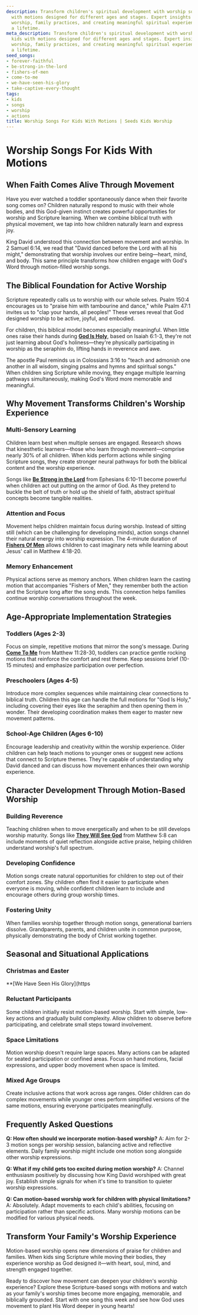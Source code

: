 ```yaml
---
description: Transform children's spiritual development with worship songs for kids
  with motions designed for different ages and stages. Expert insights on reverent
  worship, family practices, and creating meaningful spiritual experiences that last
  a lifetime.
meta_description: Transform children's spiritual development with worship songs for
  kids with motions designed for different ages and stages. Expert insights on reverent
  worship, family practices, and creating meaningful spiritual experiences that last
  a lifetime.
seed_songs:
- forever-faithful
- be-strong-in-the-lord
- fishers-of-men
- come-to-me
- we-have-seen-his-glory
- take-captive-every-thought
tags:
- kids
- songs
- worship
- actions
title: Worship Songs For Kids With Motions | Seeds Kids Worship
---
```

# Worship Songs For Kids With Motions

## When Faith Comes Alive Through Movement

Have you ever watched a toddler spontaneously dance when their favorite song comes on? Children naturally respond to music with their whole bodies, and this God-given instinct creates powerful opportunities for worship and Scripture learning. When we combine biblical truth with physical movement, we tap into how children naturally learn and express joy.

King David understood this connection between movement and worship. In 2 Samuel 6:14, we read that "David danced before the Lord with all his might," demonstrating that worship involves our entire being—heart, mind, and body. This same principle transforms how children engage with God's Word through motion-filled worship songs.

## The Biblical Foundation for Active Worship

Scripture repeatedly calls us to worship with our whole selves. Psalm 150:4 encourages us to "praise him with tambourine and dance," while Psalm 47:1 invites us to "clap your hands, all peoples!" These verses reveal that God designed worship to be active, joyful, and embodied.

For children, this biblical model becomes especially meaningful. When little ones raise their hands during **[God Is Holy](https://seedskidsworship.com/product/god-is-holy-isaiah-611-3/)**, based on Isaiah 6:1-3, they're not just learning about God's holiness—they're physically participating in worship as the seraphim do, lifting hands in reverence and awe.

The apostle Paul reminds us in Colossians 3:16 to "teach and admonish one another in all wisdom, singing psalms and hymns and spiritual songs." When children sing Scripture while moving, they engage multiple learning pathways simultaneously, making God's Word more memorable and meaningful.

## Why Movement Transforms Children's Worship Experience

### Multi-Sensory Learning
Children learn best when multiple senses are engaged. Research shows that kinesthetic learners—those who learn through movement—comprise nearly 30% of all children. When kids perform actions while singing Scripture songs, they create stronger neural pathways for both the biblical content and the worship experience.

Songs like **[Be Strong in the Lord](https://seedskidsworship.com/product/be-strong-in-the-lord-ephesians-610-11-2/)** from Ephesians 6:10-11 become powerful when children act out putting on the armor of God. As they pretend to buckle the belt of truth or hold up the shield of faith, abstract spiritual concepts become tangible realities.

### Attention and Focus
Movement helps children maintain focus during worship. Instead of sitting still (which can be challenging for developing minds), action songs channel their natural energy into worship expression. The 4-minute duration of **[Fishers Of Men](https://seedskidsworship.com/product/fishers-of-men-matthew-418-20/)** allows children to cast imaginary nets while learning about Jesus' call in Matthew 4:18-20.

### Memory Enhancement
Physical actions serve as memory anchors. When children learn the casting motion that accompanies "Fishers of Men," they remember both the action and the Scripture long after the song ends. This connection helps families continue worship conversations throughout the week.

## Age-Appropriate Implementation Strategies

### Toddlers (Ages 2-3)
Focus on simple, repetitive motions that mirror the song's message. During **[Come To Me](https://seedskidsworship.com/product/when-you-lie-down-lullabies-scripture-songs/)** from Matthew 11:28-30, toddlers can practice gentle rocking motions that reinforce the comfort and rest theme. Keep sessions brief (10-15 minutes) and emphasize participation over perfection.

### Preschoolers (Ages 4-5)
Introduce more complex sequences while maintaining clear connections to biblical truth. Children this age can handle the full motions for "God Is Holy," including covering their eyes like the seraphim and then opening them in wonder. Their developing coordination makes them eager to master new movement patterns.

### School-Age Children (Ages 6-10)
Encourage leadership and creativity within the worship experience. Older children can help teach motions to younger ones or suggest new actions that connect to Scripture themes. They're capable of understanding why David danced and can discuss how movement enhances their own worship experience.

## Character Development Through Motion-Based Worship

### Building Reverence
Teaching children when to move energetically and when to be still develops worship maturity. Songs like **[They Will See God](https://seedskidsworship.com/product/they-will-see-god-matthew-58-2/)** from Matthew 5:8 can include moments of quiet reflection alongside active praise, helping children understand worship's full spectrum.

### Developing Confidence
Motion songs create natural opportunities for children to step out of their comfort zones. Shy children often find it easier to participate when everyone is moving, while confident children learn to include and encourage others during group worship times.

### Fostering Unity
When families worship together through motion songs, generational barriers dissolve. Grandparents, parents, and children unite in common purpose, physically demonstrating the body of Christ working together.

## Seasonal and Situational Applications

### Christmas and Easter
**[We Have Seen His Glory](https

### Reluctant Participants
Some children initially resist motion-based worship. Start with simple, low-key actions and gradually build complexity. Allow children to observe before participating, and celebrate small steps toward involvement.

### Space Limitations
Motion worship doesn't require large spaces. Many actions can be adapted for seated participation or confined areas. Focus on hand motions, facial expressions, and upper body movement when space is limited.

### Mixed Age Groups
Create inclusive actions that work across age ranges. Older children can do complex movements while younger ones perform simplified versions of the same motions, ensuring everyone participates meaningfully.

## Frequently Asked Questions

**Q: How often should we incorporate motion-based worship?**
A: Aim for 2-3 motion songs per worship session, balancing active and reflective elements. Daily family worship might include one motion song alongside other worship expressions.

**Q: What if my child gets too excited during motion worship?**
A: Channel enthusiasm positively by discussing how King David worshiped with great joy. Establish simple signals for when it's time to transition to quieter worship expressions.

**Q: Can motion-based worship work for children with physical limitations?**
A: Absolutely. Adapt movements to each child's abilities, focusing on participation rather than specific actions. Many worship motions can be modified for various physical needs.

## Transform Your Family's Worship Experience

Motion-based worship opens new dimensions of praise for children and families. When kids sing Scripture while moving their bodies, they experience worship as God designed it—with heart, soul, mind, and strength engaged together.

Ready to discover how movement can deepen your children's worship experience? Explore these Scripture-based songs with motions and watch as your family's worship times become more engaging, memorable, and biblically grounded. Start with one song this week and see how God uses movement to plant His Word deeper in young hearts!

<script type="application/ld+json">
{
  "@context": "https://schema.org",
  "@type": "Article",
  "headline": "Worship Songs For Kids With Motions",
  "author": {
    "@type": "Organization",
    "name": "Seeds Kids Worship"
  },
  "publisher": {
    "@type": "Organization",
    "name": "Seeds Kids Worship",
    "logo": {
      "@type": "ImageObject",
      "url": "https://seedskidsworship.com/logo.png"
    }
  },
  "datePublished": "2025-09-08T14:16:56.233298",
  "dateModified": "2025-09-08T14:16:56.233325",
  "description": "Transform children's spiritual development with worship songs for kids with motions designed for different ages and stages. Expert insights on reverent worship,",
  "mainEntityOfPage": {
    "@type": "WebPage",
    "@id": "https://seedskidsworship.com/activities/worship-songs-for-kids-with-motions/"
  }
}
</script>

<script type="application/ld+json">
{
  "@context": "https://schema.org",
  "@type": "Product",
  "name": "Forever Faithful",
  "description": "A song about God's eternal faithfulness and enduring word",
  "url": "https://seedskidsworship.com/product/forever-faithful-psalm-11989-90/",
  "brand": {
    "@type": "Brand",
    "name": "Seeds Kids Worship"
  },
  "category": "Children's Christian Music",
  "album": "Trust"
}
</script>

<script type="application/ld+json">
{
  "@context": "https://schema.org",
  "@type": "Product",
  "name": "Be Strong in the Lord",
  "description": "A song about spiritual strength and putting on God's armor",
  "url": "https://seedskidsworship.com/product/be-strong-in-the-lord-ephesians-610-11-2/",
  "brand": {
    "@type": "Brand",
    "name": "Seeds Kids Worship"
  },
  "category": "Children's Christian Music",
  "album": "The Armor of God"
}
</script>

<script type="application/ld+json">
{
  "@context": "https://schema.org",
  "@type": "Product",
  "name": "Fishers Of Men",
  "description": "Inspired by Jesus' call in Matthew 4:18-20, this song invites children to follow Jesus and become fishers of men, sharing His love with others.",
  "url": "https://seedskidsworship.com/product/fishers-of-men-matthew-418-20/",
  "brand": {
    "@type": "Brand",
    "name": "Seeds Kids Worship"
  },
  "category": "Children's Christian Music",
  "album": "Seeds of Purpose"
}
</script>

<script type="application/ld+json">
{
  "@context": "https://schema.org
